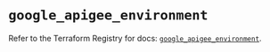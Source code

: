 # `google_apigee_environment`

Refer to the Terraform Registry for docs: [`google_apigee_environment`](https://registry.terraform.io/providers/hashicorp/google/6.36.0/docs/resources/apigee_environment).
